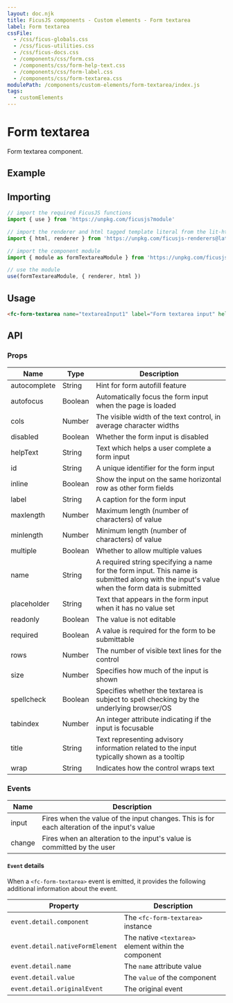 ```yaml
---
layout: doc.njk
title: FicusJS components - Custom elements - Form textarea
label: Form textarea
cssFile:
  - /css/ficus-globals.css
  - /css/ficus-utilities.css
  - /css/ficus-docs.css
  - /components/css/form.css
  - /components/css/form-help-text.css
  - /components/css/form-label.css
  - /components/css/form-textarea.css
modulePath: /components/custom-elements/form-textarea/index.js
tags:
  - customElements
---
```

# Form textarea

Form textarea component.

## Example

<fc-form>
  <fc-form-textarea name="textareaInput1" label="Form textarea" help-text="Form textarea help text"></fc-form-textarea>
</fc-form>

## Importing

```js
// import the required FicusJS functions
import { use } from 'https://unpkg.com/ficusjs?module'

// import the renderer and html tagged template literal from the lit-html library
import { html, renderer } from 'https://unpkg.com/ficusjs-renderers@latest/dist/lit-html.js'

// import the component module
import { module as formTextareaModule } from 'https://unpkg.com/ficusjs-components@latest/components/custom-elements/form-textarea/index.js'

// use the module
use(formTextareaModule, { renderer, html })
```

## Usage

```html
<fc-form-textarea name="textareaInput1" label="Form textarea input" help-text="Form textarea input help text"></fc-form-textarea>
```

## API

### Props

| Name | Type | Description |
| --- | --- | --- |
| autocomplete | String | Hint for form autofill feature |
| autofocus | Boolean | Automatically focus the form input when the page is loaded |
| cols | Number | The visible width of the text control, in average character widths |
| disabled | Boolean | Whether the form input is disabled |
| helpText | String | Text which helps a user complete a form input |
| id | String | A unique identifier for the form input |
| inline | Boolean | Show the input on the same horizontal row as other form fields |
| label | String | A caption for the form input |
| maxlength | Number | Maximum length (number of characters) of value |
| minlength | Number | Minimum length (number of characters) of value |
| multiple | Boolean | Whether to allow multiple values |
| name | String | A required string specifying a name for the form input. This name is submitted along with the input's value when the form data is submitted |
| placeholder | String | Text that appears in the form input when it has no value set |
| readonly | Boolean | The value is not editable |
| required | Boolean | A value is required for the form to be submittable |
| rows | Number | The number of visible text lines for the control |
| size | Number | Specifies how much of the input is shown |
| spellcheck | Boolean | Specifies whether the textarea is subject to spell checking by the underlying browser/OS |
| tabindex | Number | An integer attribute indicating if the input is focusable |
| title | String | Text representing advisory information related to the input typically shown as a tooltip |
| wrap | String | Indicates how the control wraps text |

### Events

| Name |Description |
| --- | --- |
| input | Fires when the value of the input changes. This is for each alteration of the input's value |
| change | Fires when an alteration to the input's value is committed by the user |

#### `Event` details

When a `<fc-form-textarea>` event is emitted, it provides the following additional information about the event.

| Property | Description |
| --- | --- |
| `event.detail.component` | The `<fc-form-textarea>` instance |
| `event.detail.nativeFormElement` | The native `<textarea>` element within the component |
| `event.detail.name` | The `name` attribute value |
| `event.detail.value` | The `value` of the component |
| `event.detail.originalEvent` | The original event |
